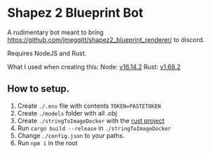 # Shapez 2 Blueprint Bot
A rudimentary bot meant to bring https://github.com/jmeggitt/shapez2_blueprint_renderer/ to discord.

Requires NodeJS and Rust.

What I used when creating this: 
Node: [v16.14.2](https://nodejs.org/download/release/v16.14.2/)
Rust: [v1.68.2](https://blog.rust-lang.org/2023/04/20/Rust-1.69.0.html)

## How to setup.

1. Create `./.env` file with contents `TOKEN=PASTETOKEN`
2. Create `./models` folder with all .obj
3. Create `./stringToImageDocker` with the [rust project](https://github.com/jmeggitt/shapez2_blueprint_renderer/)
4. Run `cargo build --release` in `./stringToImageDocker`
5. Change `./config.json` to your paths.
6. Run `npm i` in the root


